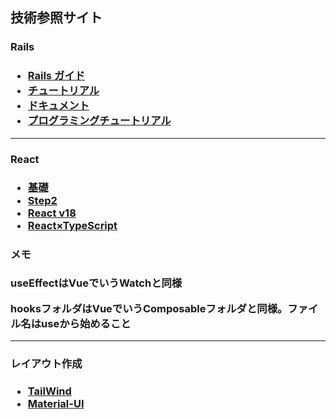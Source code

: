 ## 技術参照サイト

<h3>Rails<h3>
<ul>
    <li><a href="https://railsguides.jp/getting_started.html">Rails ガイド</a></li>
    <li><a href="https://railstutorial.jp/chapters/beginning?version=7.0#cha-beginningRails"> チュートリアル</a></li>
    <li><a href="https://railsdoc.com"> ドキュメント</a></li>
    <li><a href="https://youtu.be/CfdRXSrwLDo?si=uIx8NUZCopNZadd4Rails"> プログラミングチュートリアル</a></li>
</ul>
<hr>
<h3>React<h3>
<ul>
    <li><a href="https://www.udemy.com/course/modern_javascipt_react_beginner/learn/lecture/40838760#overview">基礎</a></li>
    <li><a href="https://www.udemy.com/course/react_stepup/learn/lecture/24823470?start=0#overview">Step2</a></li>
    <li><a href="https://www.udemy.com/course/react_v18/learn/lecture/34057558?start=0#overview">React v18</a></li>
    <li><a href="https://www.udemy.com/course/typescript-timep/learn/lecture/36471738?start=285#overvieww">React×TypeScript</a></li>
</ul>
<div>
    <h4>メモ</h4>
    <p>useEffectはVueでいうWatchと同様</p>
    <p>hooksフォルダはVueでいうComposableフォルダと同様。ファイル名はuseから始めること</p>
</div>
<hr>
<h3>レイアウト作成<h3>
<ul>
    <li><a href="https://tailwindcss.com/docs/installation">TailWind</a></li>
    <li><a href="https://mui.com">Material-UI</a></li>
</ul>
